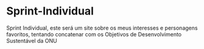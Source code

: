 # Sprint-Individual
Sprint Individual, este será um site sobre os meus interesses e personagens favoritos, tentando concatenar com os Objetivos de Desenvolvimento Sustentável da ONU
